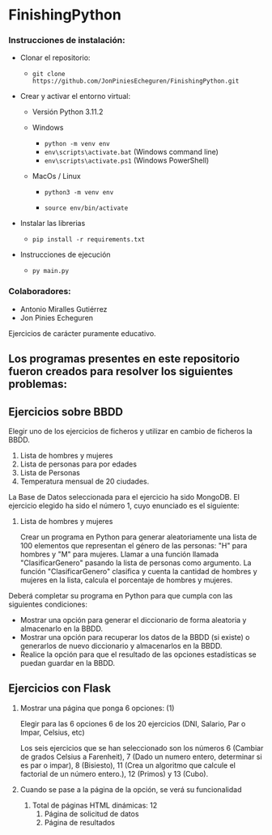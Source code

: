 # FinishingPython

### Instrucciones de instalación:

- Clonar el repositorio:

  - `git clone https://github.com/JonPiniesEcheguren/FinishingPython.git` 

- Crear y activar el entorno virtual:

  - Versión Python 3.11.2

  - Windows

    - `python -m venv env` 
    - `env\scripts\activate.bat` (Windows command line)
    - `env\scripts\activate.ps1` (Windows PowerShell)

  - MacOs / Linux

    - `python3 -m venv env`

    - `source env/bin/activate`

- Instalar las librerias
  - `pip install -r requirements.txt`

- Instrucciones de ejecución
  - `py main.py`

### Colaboradores:

- Antonio Miralles Gutiérrez
- Jon Pinies Echeguren

Ejercicios de carácter puramente educativo.

## Los programas presentes en este repositorio fueron creados para resolver los siguientes problemas: 


## Ejercicios sobre BBDD

Elegir uno de los ejercicios de ficheros y utilizar en cambio de ficheros la BBDD.

1. Lista de hombres y mujeres
2. Lista de personas para por edades
3. Lista de Personas
4. Temperatura mensual de 20 ciudades.

La Base de Datos seleccionada para el ejercicio ha sido MongoDB. El ejercicio elegido ha sido el número 1, cuyo enunciado es el siguiente:

1. Lista de hombres y mujeres

   Crear un programa en Python para generar aleatoriamente una lista de 100 elementos que representan el género de las personas: "H" para hombres y "M" para mujeres. Llamar a una función llamada "ClasificarGenero" pasando la lista de personas como argumento. La función "ClasificarGenero" clasifica y cuenta la cantidad de hombres y mujeres en la lista, calcula el porcentaje de hombres y mujeres.

Deberá completar su programa en Python para que cumpla con las siguientes condiciones:

- Mostrar una opción para generar el diccionario de forma aleatoria y almacenarlo en la BBDD.
- Mostrar una opción para recuperar los datos de la BBDD (si existe) o generarlos de nuevo diccionario y almacenarlos en la BBDD.
- Realice la opción para que el resultado de las opciones estadísticas se puedan guardar en la BBDD. 

## Ejercicios con Flask

1. Mostrar una página que ponga 6 opciones: (1)

   Elegir para las 6 opciones 6 de los 20 ejercicios (DNI, Salario, Par o Impar, Celsius, etc)

   Los seis ejercicios que se han seleccionado son los números 6 (Cambiar de grados Celsius a Farenheit), 7 (Dado un numero entero, determinar si es par o impar), 8 (Bisiesto), 11 (Crea un algoritmo que calcule el factorial de un número entero.), 12 (Primos) y 13 (Cubo).

2. Cuando se pase a la página de la opción, se verá su funcionalidad
   1. Total de páginas HTML dinámicas: 12
      1. Página de solicitud de datos
      2. Página de resultados

